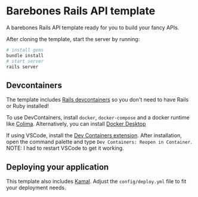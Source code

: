 # Barebones Rails API template

A barebones Rails API template ready for you to build your fancy APIs.

After cloning the template, start the server by running:

```bash
# install gems
bundle install
# start server
rails server
```

## Devcontainers

The template includes [Rails devcontainers](https://github.com/rails/devcontainer) so you don't need to have Rails or Ruby installed!

To use DevContainers, install `docker`, `docker-compose` and a docker runtime like [Colima](https://github.com/abiosoft/colima). Alternatively, you can install [Docker Desktop](https://www.docker.com/products/docker-desktop/)

If using VSCode, install the [Dev Containers extension](https://marketplace.visualstudio.com/items?itemName=ms-vscode-remote.remote-containers). After installation, open the command palette and type `Dev Containers: Reopen in Container`. NOTE: I had to restart VSCode to get it working.

## Deploying your application

This template also includes [Kamal](https://kamal-deploy.org/). Adjust the `config/deploy.yml` file to fit your deployment needs.